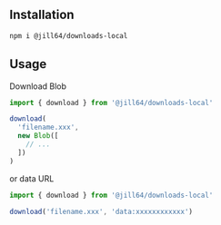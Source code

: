 <!----- BEGIN GHOST DOCS HEADER ----->
<!----- END GHOST DOCS HEADER ----->

## Installation

```sh
npm i @jill64/downloads-local
```

## Usage

Download Blob

```js
import { download } from '@jill64/downloads-local'

download(
  'filename.xxx',
  new Blob([
    // ...
  ])
)
```

or data URL

```js
import { download } from '@jill64/downloads-local'

download('filename.xxx', 'data:xxxxxxxxxxxx')
```
